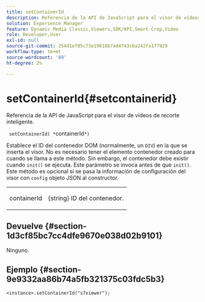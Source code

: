 ```yaml
---
title: setContainerId
description: Referencia de la API de JavaScript para el visor de vídeos de recorte inteligente.
solution: Experience Manager
feature: Dynamic Media Classic,Viewers,SDK/API,Smart Crop,Video
role: Developer,User
exl-id: null
source-git-commit: 254d1ef05c73e19618b7ad4743c6a242fa177929
workflow-type: tm+mt
source-wordcount: '89'
ht-degree: 2%

---
```


# setContainerId{#setcontainerid}

Referencia de la API de JavaScript para el visor de vídeos de recorte inteligente.

` setContainerId( *`containerId`*)`

Establece el ID del contenedor DOM (normalmente, un `DIV`) en la que se inserta el visor. No es necesario tener el elemento contenedor creado para cuando se llama a este método. Sin embargo, el contenedor debe existir cuando `init()` se ejecuta. Este parámetro se invoca antes de que `init()`. Este método es opcional si se pasa la información de configuración del visor con `config` objeto JSON al constructor.

<table id="table_896DFF34A68A403DB93A6D597461A573"> 
 <tbody> 
  <tr> 
   <td colname="col1"> <p> <span class="codeph"> <span class="varname"> containerId </span> </span> </p> </td> 
   <td colname="col2"> <p> <span class="codeph"> {string} </span> ID del contenedor. </p> </td> 
  </tr> 
 </tbody> 
</table>

## Devuelve {#section-1d3cf85bc7cc4dfe9670e038d02b9101}

Ninguno.

## Ejemplo {#section-9e9332aa86b74a5fb321375c03fdc5b3}

```
<instance>.setContainerId("s7viewer");
```
